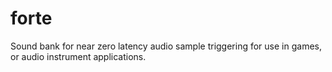 forte
=====

Sound bank for near zero latency audio sample triggering for use in games, or audio instrument applications.
